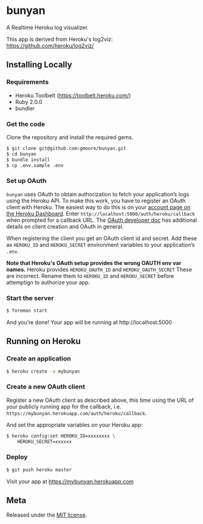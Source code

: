 # bunyan

A Realtime Heroku log visualizer.

This app is derived from Heroku's log2viz: https://github.com/heroku/log2viz/

## Installing Locally

### Requirements

* Heroku Toolbelt (https://toolbelt.heroku.com/)
* Ruby 2.0.0
* bundler

### Get the code

Clone the repository and install the required gems.

```bash
$ git clone git@github.com:gmoore/bunyan.git
$ cd bunyan
$ bundle install
$ cp .env.sample .env
```

### Set up OAuth

`bunyan` uses OAuth to obtain authorization to fetch your application’s logs using the Heroku API. To make this work, you have to register an OAuth client with Heroku. The easiest way to do this is on your [account page on the Heroku Dashboard](https://dashboard.heroku.com/account). Enter `http://localhost:5000/auth/heroku/callback` when prompted for a callback URL. The [OAuth developer doc](devcenter.heroku.com/articles/oauth?preview=1) has additional details on client creation and OAuth in general.

When registering the client you get an OAuth client id and secret. Add these as `HEROKU_ID` and `HEROKU_SECRET` environment variables to your application’s `.env`.

**Note that Heroku's OAuth setup provides the wrong OAUTH env var names.** Heroku provides `HEROKU_OAUTH_ID` and `HEROKU_OAUTH_SECRET` These are incorrect. Rename them to `HEROKU_ID` and `HEROKU_SECRET` before attemptign to authorize your app.

### Start the server

```bash
$ foreman start
```

And you’re done! Your app will be running at http://localhost:5000

## Running on Heroku

### Create an application

```bash
$ heroku create -a mybunyan
```

### Create a new OAuth client

Register a new OAuth client as described above, this time using the URL of your publicly running app for the callback, i.e. `https://mybunyan.herokuapp.com/auth/heroku/callback`.

And set the appropriate variables on your Heroku app:

```bash
$ heroku config:set HEROKU_ID=xxxxxxxx \
	HEROKU_SECRET=xxxxxx 
```

### Deploy

```bash
$ git push heroku master
```

Visit your app at https://mybunyan.herokuapp.com

## Meta

Released under the [MIT license](http://www.opensource.org/licenses/mit-license.php).
